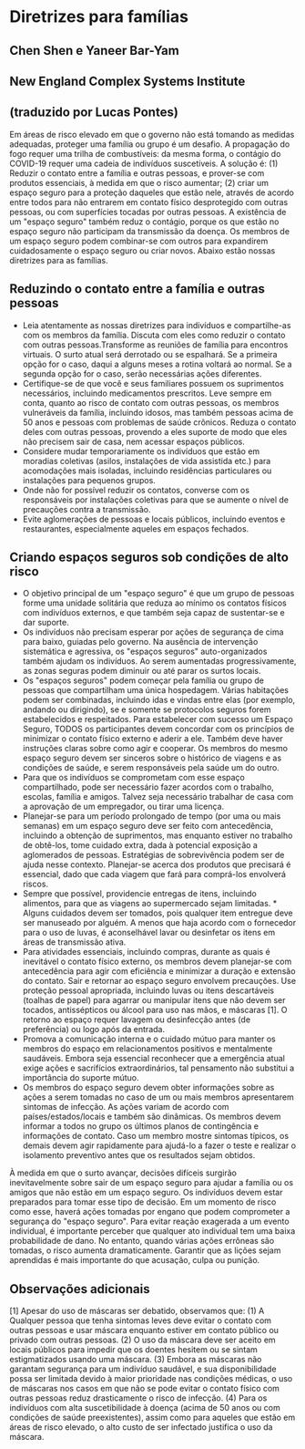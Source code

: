 # Diretrizes para famílias
## Chen Shen e Yaneer Bar-Yam
## New England Complex Systems Institute
## (traduzido por Lucas Pontes)

Em áreas de risco elevado em que o governo não está tomando as medidas adequadas, proteger uma família ou grupo é um desafio. A propagação do fogo requer uma trilha de combustíveis: da mesma forma, o contágio do COVID-19 requer uma cadeia de indivíduos suscetíveis. A solução é: (1) Reduzir o contato entre a família e outras pessoas, e prover-se com produtos essenciais, à medida em que o risco aumentar; (2) criar um espaço seguro para a proteção daqueles que estão nele, através de acordo entre todos para não entrarem em contato físico desprotegido com outras pessoas, ou com superfícies tocadas por outras pessoas.
A existência de um "espaço seguro" também reduz o contágio, porque os que estão no espaço seguro não participam da transmissão da doença. Os membros de um espaço seguro podem combinar-se com outros para expandirem cuidadosamente o espaço seguro ou criar novos. 
Abaixo estão nossas diretrizes para as famílias.

## Reduzindo o contato entre a família e outras pessoas

* Leia atentamente as nossas diretrizes para indivíduos e compartilhe-as com os membros da família. Discuta com eles como reduzir o contato com outras pessoas.Transforme as reuniões de família para encontros virtuais. O surto atual será derrotado ou se espalhará. Se a primeira opção for o caso, daqui a alguns meses a rotina voltará ao normal. Se a segunda opção for o caso, serão necessárias ações diferentes.
* Certifique-se de que você e seus familiares possuem os suprimentos necessários, incluindo medicamentos prescritos. Leve sempre em conta, quanto ao risco de contato com outras pessoas, os membros vulneráveis da família, incluindo idosos, mas também pessoas acima de 50 anos e pessoas com problemas de saúde crônicos. Reduza o contato deles com outras pessoas, provendo a eles suporte de modo que eles não precisem sair de casa, nem acessar espaços públicos.
* Considere mudar temporariamente os indivíduos que estão em moradias coletivas (asilos, instalações de vida assistida etc.) para acomodações mais isoladas, incluindo residências particulares ou instalações para pequenos grupos.
* Onde não for possível reduzir os contatos, converse com os responsáveis por instalações coletivas para que se aumente o nível de precauções contra a transmissão.
* Evite aglomerações de pessoas e locais públicos, incluindo eventos e restaurantes, especialmente aqueles em espaços fechados.

## Criando espaços seguros sob condições de alto risco

* O objetivo principal de um "espaço seguro" é que um grupo de pessoas forme uma unidade solitária que reduza ao mínimo os contatos físicos com indivíduos externos, e que também seja capaz de sustentar-se e dar suporte.
* Os indivíduos não precisam esperar por ações de segurança de cima para baixo, guiadas pelo governo. Na ausência de intervenção sistemática e agressiva, os "espaços seguros" auto-organizados também ajudam os indivíduos. Ao serem aumentadas progressivamente, as zonas seguras podem diminuir ou até parar os surtos locais.
* Os "espaços seguros" podem começar pela família ou grupo de pessoas que compartilham uma única hospedagem. Várias habitações podem ser combinadas, incluindo idas e vindas entre elas (por exemplo, andando ou dirigindo), se e somente se protocolos seguros forem estabelecidos e respeitados. Para estabelecer com sucesso um Espaço Seguro, TODOS os participantes devem concordar com os princípios de minimizar o contato físico externo e aderir a ele. Também deve haver instruções claras sobre como agir e cooperar. Os membros do mesmo espaço seguro devem ser sinceros sobre o histórico de viagens e as condições de saúde, e serem responsáveis pela saúde um do outro.
* Para que os indivíduos se comprometam com esse espaço compartilhado, pode ser necessário fazer acordos com o trabalho, escolas, família e amigos. Talvez seja necessário trabalhar de casa com a aprovação de um empregador, ou tirar uma licença.
* Planejar-se para um período prolongado de tempo (por uma ou mais semanas) em um espaço seguro deve ser feito com antecedência, incluindo a obtenção de suprimentos, mas enquanto estiver no trabalho de obtê-los, tome cuidado extra, dada à potencial exposição a aglomerados de pessoas. Estratégias de sobrevivência podem ser de ajuda nesse contexto. Planejar-se acerca dos produtos que precisará é essencial, dado que cada viagem que fará para comprá-los envolverá riscos.
* Sempre que possível, providencie entregas de itens, incluindo alimentos, para que as viagens ao supermercado sejam limitadas. * Alguns cuidados devem ser tomados, pois qualquer item entregue deve ser manuseado por alguém. A menos que haja acordo com o fornecedor para o uso de luvas, é aconselhável lavar ou desinfetar os itens em áreas de transmissão ativa.
* Para atividades essenciais, incluindo compras, durante as quais é inevitável o contato físico externo, os membros devem planejar-se com antecedência para agir com eficiência e minimizar a duração e extensão do contato. Sair e retornar ao espaço seguro envolvem precauções. Use proteção pessoal apropriada, incluindo luvas ou itens descartáveis (toalhas de papel) para agarrar ou manipular itens que não devem ser tocados, antissépticos ou álcool para uso nas mãos, e máscaras [1]. O retorno ao espaço requer lavagem ou desinfecção antes (de preferência) ou logo após da entrada.
* Promova a comunicação interna e o cuidado mútuo para manter os membros do espaço em relacionamentos positivos e mentalmente saudáveis. Embora seja essencial reconhecer que a emergência atual exige ações e sacrifícios extraordinários, tal pensamento não substitui a importância do suporte mútuo.
* Os membros do espaço seguro devem obter informações sobre as ações a serem tomadas no caso de um ou mais membros apresentarem sintomas de infecção. As ações variam de acordo com países/estados/locais e também são dinâmicas. Os membros devem informar a todos no grupo os últimos planos de contingência e informações de contato. Caso um membro mostre sintomas típicos, os demais devem agir rapidamente para ajudá-lo a fazer o teste e realizar o isolamento preventivo antes que os resultados sejam obtidos.

À medida em que o surto avançar, decisões difíceis surgirão inevitavelmente sobre sair de um espaço seguro para ajudar a família ou os amigos que não estão em um espaço seguro. Os indivíduos devem estar preparados para tomar esse tipo de decisão.
Em um momento de risco como esse, haverá ações tomadas por engano que podem comprometer a segurança do "espaço seguro". Para evitar reação exagerada a um evento individual, é importante perceber que qualquer ato individual tem uma baixa probabilidade de dano. No entanto, quando várias ações errôneas são tomadas, o risco aumenta dramaticamente. Garantir que as lições sejam aprendidas é mais importante do que acusação, culpa ou punição.

## Observações adicionais

[1] Apesar do uso de máscaras ser debatido, observamos que: (1) A Qualquer pessoa que tenha sintomas leves deve evitar o contato com outras pessoas e usar máscara enquanto estiver em contato público ou privado com outras pessoas. (2) O uso da máscara deve ser aceito em locais públicos para impedir que os doentes hesitem ou se sintam estigmatizados usando uma máscara. (3) Embora as máscaras não garantam segurança para um indivíduo saudável, e sua disponibilidade possa ser limitada devido à maior prioridade nas condições médicas, o uso de máscaras nos casos em que não se pode evitar o contato físico com outras pessoas reduz drasticamente o risco de infecção. (4) Para os indivíduos com alta suscetibilidade à doença (acima de 50 anos ou com condições de saúde preexistentes), assim como para aqueles que estão em áreas de risco elevado, o alto custo de ser infectado justifica o uso da máscara.

